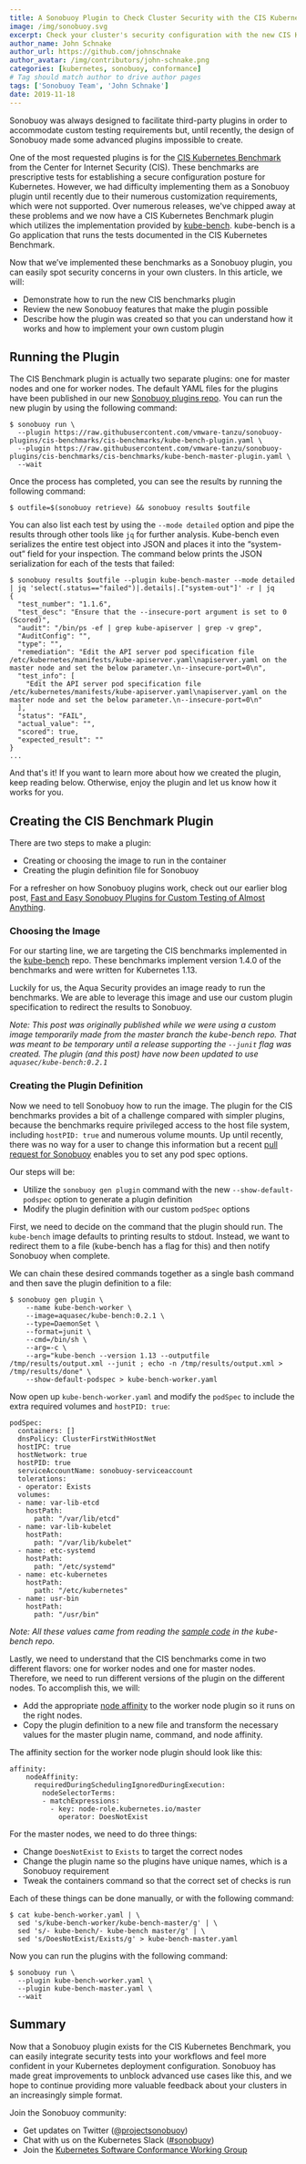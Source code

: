 ```yaml
---
title: A Sonobuoy Plugin to Check Cluster Security with the CIS Kubernetes Benchmark
image: /img/sonobuoy.svg
excerpt: Check your cluster's security configuration with the new CIS Kubernetes Benchmark plugin.
author_name: John Schnake
author_url: https://github.com/johnschnake
author_avatar: /img/contributors/john-schnake.png
categories: [kubernetes, sonobuoy, conformance]
# Tag should match author to drive author pages
tags: ['Sonobuoy Team', 'John Schnake']
date: 2019-11-18
---
```


Sonobuoy was always designed to facilitate third-party plugins in order to accommodate custom testing requirements but, until recently, the design of Sonobuoy made some advanced plugins impossible to create.

One of the most requested plugins is for the [CIS Kubernetes Benchmark](https://www.cisecurity.org/benchmark/kubernetes/) from the Center for Internet Security (CIS). These benchmarks are prescriptive tests for establishing a secure configuration posture for Kubernetes. However, we had difficulty implementing them as a Sonobuoy plugin until recently due to their numerous customization requirements, which were not supported. Over numerous releases, we've chipped away at these problems and we now have a CIS Kubernetes Benchmark plugin which utilizes the implementation provided by [kube-bench](https://github.com/aquasecurity/kube-bench). kube-bench is a Go application that runs the tests documented in the CIS Kubernetes Benchmark.

Now that we’ve implemented these benchmarks as a Sonobuoy plugin, you can easily spot security concerns in your own clusters. In this article, we will:

- Demonstrate how to run the new CIS benchmarks plugin
- Review the new Sonobuoy features that make the plugin possible
- Describe how the plugin was created so that you can understand how it works and how to implement your own custom plugin

## Running the Plugin

The CIS Benchmark plugin is actually two separate plugins: one for master nodes and one for worker nodes. The default YAML files for the plugins have been published in our new [Sonobuoy plugins repo](https://github.com/vmware-tanzu/sonobuoy-plugins). You can run the new plugin by using the following command:

```
$ sonobuoy run \
  --plugin https://raw.githubusercontent.com/vmware-tanzu/sonobuoy-plugins/cis-benchmarks/cis-benchmarks/kube-bench-plugin.yaml \
  --plugin https://raw.githubusercontent.com/vmware-tanzu/sonobuoy-plugins/cis-benchmarks/cis-benchmarks/kube-bench-master-plugin.yaml \
  --wait
```

Once the process has completed, you can see the results by running the following command:

```
$ outfile=$(sonobuoy retrieve) && sonobuoy results $outfile
```

You can also list each test by using the `--mode detailed` option and pipe the results through other tools like `jq` for further analysis. Kube-bench even serializes the entire test object into JSON and places it into the “system-out” field for your inspection. The command below prints the JSON serialization for each of the tests that failed:

```
$ sonobuoy results $outfile --plugin kube-bench-master --mode detailed | jq 'select(.status=="failed")|.details|.["system-out"]' -r | jq
{
  "test_number": "1.1.6",
  "test_desc": "Ensure that the --insecure-port argument is set to 0 (Scored)",
  "audit": "/bin/ps -ef | grep kube-apiserver | grep -v grep",
  "AuditConfig": "",
  "type": "",
  "remediation": "Edit the API server pod specification file /etc/kubernetes/manifests/kube-apiserver.yaml\napiserver.yaml on the master node and set the below parameter.\n--insecure-port=0\n",
  "test_info": [
    "Edit the API server pod specification file /etc/kubernetes/manifests/kube-apiserver.yaml\napiserver.yaml on the master node and set the below parameter.\n--insecure-port=0\n"
  ],
  "status": "FAIL",
  "actual_value": "",
  "scored": true,
  "expected_result": ""
}
...
```

And that's it! If you want to learn more about how we created the plugin, keep reading below. Otherwise, enjoy the plugin and let us know how it works for you.

## Creating the CIS Benchmark Plugin

There are two steps to make a plugin:

- Creating or choosing the image to run in the container
- Creating the plugin definition file for Sonobuoy

For a refresher on how Sonobuoy plugins work, check out our earlier blog post, [Fast and Easy Sonobuoy Plugins for Custom Testing of Almost Anything](https://blogs.vmware.com/cloudnative/2019/04/30/sonobuoy-plugins-custom-testing/).

### Choosing the Image

For our starting line, we are targeting the CIS benchmarks implemented in the [kube-bench](https://github.com/aquasecurity/kube-bench) repo. These benchmarks implement version 1.4.0 of the benchmarks and were written for Kubernetes 1.13.

Luckily for us, the Aqua Security provides an image ready to run the benchmarks. We are able to leverage this image and use our custom plugin specification to redirect the results to Sonobuoy.

_Note: This post was originally published while we were using a custom image temporarily made from the master branch the kube-bench repo. That was meant to be temporary until a release supporting the `--junit` flag was created. The plugin (and this post) have now been updated to use `aquasec/kube-bench:0.2.1`_

### Creating the Plugin Definition

Now we need to tell Sonobuoy how to run the image. The plugin for the CIS benchmarks provides a bit of a challenge compared with simpler plugins, because the benchmarks require privileged access to the host file system, including `hostPID: true` and numerous volume mounts. Up until recently, there was no way for a user to change this information but a recent [pull request for Sonobuoy](https://github.com/vmware-tanzu/sonobuoy/pull/837) enables you to set any pod spec options.

Our steps will be:

- Utilize the `sonobuoy gen plugin` command with the new `--show-default-podspec` option to generate a plugin definition
- Modify the plugin definition with our custom `podSpec` options

First, we need to decide on the command that the plugin should run. The `kube-bench` image defaults to printing results to stdout. Instead, we want to redirect them to a file (kube-bench has a flag for this) and then notify Sonobuoy when complete. 

We can chain these desired commands together as a single bash command and then save the plugin definition to a file:

```
$ sonobuoy gen plugin \
    --name kube-bench-worker \
    --image=aquasec/kube-bench:0.2.1 \
    --type=DaemonSet \
    --format=junit \
    --cmd=/bin/sh \
    --arg=-c \
    --arg="kube-bench --version 1.13 --outputfile /tmp/results/output.xml --junit ; echo -n /tmp/results/output.xml > /tmp/results/done" \
    --show-default-podspec > kube-bench-worker.yaml
```

Now open up `kube-bench-worker.yaml` and modify the `podSpec` to include the extra required volumes and `hostPID: true`:

```
podSpec:
  containers: []
  dnsPolicy: ClusterFirstWithHostNet
  hostIPC: true
  hostNetwork: true
  hostPID: true
  serviceAccountName: sonobuoy-serviceaccount
  tolerations:
  - operator: Exists
  volumes:
  - name: var-lib-etcd
    hostPath:
      path: "/var/lib/etcd"
  - name: var-lib-kubelet
    hostPath:
      path: "/var/lib/kubelet"
  - name: etc-systemd
    hostPath:
      path: "/etc/systemd"
  - name: etc-kubernetes
    hostPath:
      path: "/etc/kubernetes"
  - name: usr-bin
    hostPath:
      path: "/usr/bin"
```

_Note: All these values came from reading the [sample code](https://github.com/aquasecurity/kube-bench/blob/master/job.yaml) in the kube-bench repo._

Lastly, we need to understand that the CIS benchmarks come in two different flavors: one for worker nodes and one for master nodes. Therefore, we need to run different versions of the plugin on the different nodes. To accomplish this, we will:

- Add the appropriate [node affinity](https://kubernetes.io/docs/concepts/configuration/assign-pod-node/#affinity-and-anti-affinity) to the worker node plugin so it runs on the right nodes.
- Copy the plugin definition to a new file and transform the necessary values for the master plugin name, command, and node affinity.

The affinity section for the worker node plugin should look like this:

```
affinity:
    nodeAffinity: 
      requiredDuringSchedulingIgnoredDuringExecution: 
        nodeSelectorTerms:
        - matchExpressions:
          - key: node-role.kubernetes.io/master
            operator: DoesNotExist
```

For the master nodes, we need to do three things:

- Change `DoesNotExist` to `Exists` to target the correct nodes
- Change the plugin name so the plugins have unique names, which is a Sonobuoy requirement
- Tweak the containers command so that the correct set of checks is run

Each of these things can be done manually, or with the following command:

```
$ cat kube-bench-worker.yaml | \
  sed 's/kube-bench-worker/kube-bench-master/g' | \
  sed 's/- kube-bench/- kube-bench master/g' | \
  sed 's/DoesNotExist/Exists/g' > kube-bench-master.yaml
```

Now you can run the plugins with the following command:

```
$ sonobuoy run \
  --plugin kube-bench-worker.yaml \
  --plugin kube-bench-master.yaml \
  --wait
```

## Summary

Now that a Sonobuoy plugin exists for the CIS Kubernetes Benchmark, you can easily integrate security tests into your workflows and feel more confident in your Kubernetes deployment configuration. Sonobuoy has made great improvements to unblock advanced use cases like this, and we hope to continue providing more valuable feedback about your clusters in an increasingly simple format.



Join the Sonobuoy community:

- Get updates on Twitter ([@projectsonobuoy](https://twitter.com/projectsonobuoy))
- Chat with us on the Kubernetes Slack ([#sonobuoy](https://kubernetes.slack.com/messages/sonobuoy))
- Join the [Kubernetes Software Conformance Working Group](https://github.com/cncf/k8s-conformance)
